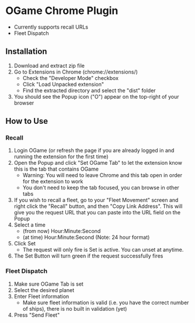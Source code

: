 # OGame Chrome Plugin

- Currently supports recall URLs
- Fleet Dispatch

## Installation

1. Download and extract zip file
2. Go to Extensions in Chrome (chrome://extensions/)
	- Check the "Developer Mode" checkbox
	- Click "Load Unpacked extension"
	- Find the extracted directory and select the "dist" folder
3. You should see the Popup icon ("O") appear on the top-right of your browser

## How to Use

### Recall

1. Login OGame (or refresh the page if you are already logged in and running the extension for the first time)
2. Open the Popup and click "Set OGame Tab" to let the extension know this is the tab that contains OGame
	- Warning: You will need to leave Chrome and this tab open in order for the extension to work
	- You don't need to keep the tab focused, you can browse in other tabs
3. If you wish to recall a fleet, go to your "Fleet Movement" screen and right click the "Recall" button, and then "Copy Link Address". This will give you the request URL that you can paste into the URL field on the Popup
4. Select a time
	- (from now) Hour:Minute:Second
	- (at time) Hour:Minute:Second (Note: 24 hour format)
5. Click Set
	- The request will only fire is Set is active. You can unset at anytime.
6. The Set Button will turn green if the request successfully fires

### Fleet Dispatch

1. Make sure OGame Tab is set
2. Select the desired planet
3. Enter Fleet information
	- Make sure fleet information is valid (i.e. you have the correct number of ships), there is no built in validation (yet)
4. Press "Send Fleet"
